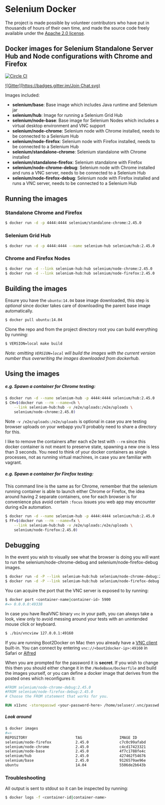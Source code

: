 # Selenium Docker

The project is made possible by volunteer contributors who have put in thousands of hours of their own time, and made the source code freely available under the [Apache 2.0 license](https://code.google.com/p/selenium/source/browse/COPYING).

## Docker images for Selenium Standalone Server Hub and Node configurations with Chrome and Firefox
[![Circle CI](https://circleci.com/gh/SeleniumHQ/docker-selenium.svg?style=svg)](https://circleci.com/gh/SeleniumHQ/docker-selenium)

[![Gitter](https://badges.gitter.im/Join Chat.svg)](https://gitter.im/SeleniumHQ/docker-selenium?utm_source=badge&utm_medium=badge&utm_campaign=pr-badge&utm_content=badge)

Images included:

- __selenium/base__: Base image which includes Java runtime and Selenium jar
- __selenium/hub__: Image for running a Selenium Grid Hub
- __selenium/node-base__: Base image for Selenium Nodes which includes a virtual desktop environment and VNC support
- __selenium/node-chrome__: Selenium node with Chrome installed, needs to be connected to a Selenium Hub
- __selenium/node-firefox__: Selenium node with Firefox installed, needs to be connected to a Selenium Hub
- __selenium/standalone-chrome__: Selenium standalone with Chrome installed
- __selenium/standalone-firefox__: Selenium standalone with Firefox
- __selenium/node-chrome-debug__: Selenium node with Chrome installed and runs a VNC server, needs to be connected to a Selenium Hub
- __selenium/node-firefox-debug__: Selenium node with Firefox installed and runs a VNC server, needs to be connected to a Selenium Hub

## Running the images

### Standalone Chrome and Firefox

``` bash
$ docker run -d -p 4444:4444 selenium/standalone-chrome:2.45.0
```

### Selenium Grid Hub

``` bash
$ docker run -d -p 4444:4444 --name selenium-hub selenium/hub:2.45.0
```

### Chrome and Firefox Nodes

``` bash
$ docker run -d --link selenium-hub:hub selenium/node-chrome:2.45.0
$ docker run -d --link selenium-hub:hub selenium/node-firefox:2.45.0
```

## Building the images

Ensure you have the `ubuntu:14.04` base image downloaded, this step is _optional_ since docker takes care of downloading the parent base image automatically.

``` bash
$ docker pull ubuntu:14.04
```

Clone the repo and from the project directory root you can build everything by running:

``` bash
$ VERSION=local make build
```

_Note: omitting `VERSION=local` will build the images with the current version number thus overwriting the images downloaded from dockerhub._

## Using the images

##### e.g. Spawn a container for Chrome testing:

``` bash
$ docker run -d --name selenium-hub -p 4444:4444 selenium/hub:2.45.0
$ CH=$(docker run --rm --name=ch \
    --link selenium-hub:hub -v /e2e/uploads:/e2e/uploads \
    selenium/node-chrome:2.45.0)
```

Note `-v /e2e/uploads:/e2e/uploads` is optional in case you are testing browser uploads on your webapp you'll probably need to share a directory for this.

I like to remove the containers after each e2e test with `--rm` since this docker container is not meant to preserve state, spawning a new one is less than 3 seconds. You need to think of your docker containers as single processes, not as running virtual machines, in case you are familiar with vagrant.

##### e.g. Spawn a container for Firefox testing:

This command line is the same as for Chrome, remember that the selenium running container is able to launch either Chrome or Firefox, the idea around having 2 separate containers, one for each browser is for convenience plus avoid certain `:focus` issues you web app may encounter during e2e automation.

``` bash
$ docker run -d --name selenium-hub -p 4444:4444 selenium/hub:2.45.0
$ FF=$(docker run --rm --name=fx \
    --link selenium-hub:hub -v /e2e/uploads:/e2e/uploads \
    selenium/node-firefox:2.45.0)
```

## Debugging

In the event you wish to visually see what the browser is doing you will want to run the selenium/node-chrome-debug and selenium/node-firefox-debug images.

``` bash
$ docker run -d -P --link selenium-hub:hub selenium/node-chrome-debug:2.45.0
$ docker run -d -P --link selenium-hub:hub selenium/node-firefox-debug:2.45.0
```

You can acquire the port that the VNC server is exposed to by running:

``` bash
$ docker port <container-name|container-id> 5900
#=> 0.0.0.0:49338
```

In case you have RealVNC binary `vnc` in your path, you can always take a look, view only to avoid messing around your tests with an unintended mouse click or keyboard.

``` bash
$ ./bin/vncview 127.0.0.1:49160
```

If you are running Boot2Docker on Mac then you already have a [VNC client](http://www.davidtheexpert.com/post.php?id=5) built-in. You can connect by entering `vnc://<boot2docker-ip>:49160` in Safari or [Alfred](http://www.alfredapp.com/)

When you are prompted for the password it is __secret__. If you wish to change this then you should either change it in the `/NodeBase/Dockerfile` and build the images yourself, or you can define a docker image that derives from the posted ones which reconfigures it:

``` dockerfile
#FROM selenium/node-chrome-debug:2.45.0
#FROM selenium/node-firefox-debug:2.45.0
# Choose the FROM statement that works for you.

RUN x11vnc -storepasswd <your-password-here> /home/seluser/.vnc/passwd
```

##### Look around

``` bash
$ docker images
#=>
REPOSITORY                      TAG                 IMAGE ID            CREATED             VIRTUAL SIZE
selenium/node-firefox           2.45.0              c7c0c99afabd        31 minutes ago      695.9 MB
selenium/node-chrome            2.45.0              c4cd17423321        31 minutes ago      796.7 MB
selenium/node-base              2.45.0              4f7c1788fe4c        32 minutes ago      584.8 MB
selenium/hub                    2.45.0              427462f54676        35 minutes ago      431.4 MB
selenium/base                   2.45.0              9126579ae96e        35 minutes ago      431.4 MB
ubuntu                          14.04               5506de2b643b        3 weeks ago         199.3 MB
```

### Troubleshooting

All output is sent to stdout so it can be inspected by running:

``` bash
$ docker logs -f <container-id|container-name>
```
